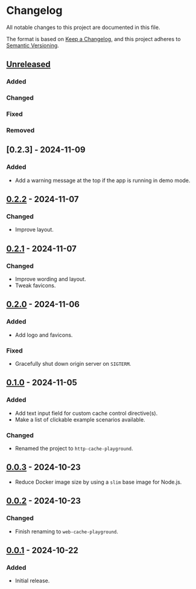 # Changelog

All notable changes to this project are documented in this file.

The format is based on [Keep a Changelog](https://keepachangelog.com/en/1.0.0/),
and this project adheres to [Semantic Versioning](https://semver.org/spec/v2.0.0.html).

## [Unreleased]

### Added
### Changed
### Fixed
### Removed

## [0.2.3] - 2024-11-09

### Added

- Add a warning message at the top if the app is running in demo mode.

## [0.2.2] - 2024-11-07

### Changed

- Improve layout.

## [0.2.1] - 2024-11-07

### Changed

- Improve wording and layout.
- Tweak favicons.

## [0.2.0] - 2024-11-06

### Added

- Add logo and favicons.

### Fixed

- Gracefully shut down origin server on `SIGTERM`.

## [0.1.0] - 2024-11-05

### Added

- Add text input field for custom cache control directive(s).
- Make a list of clickable example scenarios available.

### Changed

- Renamed the project to `http-cache-playground`.

## [0.0.3] - 2024-10-23

- Reduce Docker image size by using a `slim` base image for Node.js.

## [0.0.2] - 2024-10-23

### Changed

- Finish renaming to `web-cache-playground`.

## [0.0.1] - 2024-10-22

### Added

- Initial release.

[Unreleased]: https://github.com/hilverd/http-cache-playground/compare/v0.2.2...HEAD
[0.2.2]: https://github.com/hilverd/http-cache-playground/compare/v0.2.1...v0.2.2
[0.2.1]: https://github.com/hilverd/http-cache-playground/compare/v0.2.0...v0.2.1
[0.2.0]: https://github.com/hilverd/http-cache-playground/compare/v0.1.0...v0.2.0
[0.1.0]: https://github.com/hilverd/http-cache-playground/compare/v0.0.3...v0.1.0
[0.0.3]: https://github.com/hilverd/http-cache-playground/compare/v0.0.2...v0.0.3
[0.0.2]: https://github.com/hilverd/http-cache-playground/compare/v0.0.1...v0.0.2
[0.0.1]: https://github.com/hilverd/http-cache-playground/releases/tag/v0.0.1

